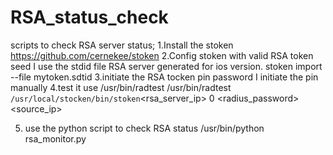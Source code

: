 RSA_status_check
================

scripts to check RSA server status;
1.Install the stoken
  https://github.com/cernekee/stoken
2.Config stoken with valid RSA token seed
  I use the stdid file RSA server generated for ios version.
  stoken import --file mytoken.sdtid
3.initiate the RSA tocken pin password
  I initiate the pin manually
4.test it use /usr/bin/radtest
  /usr/bin/radtest <username> <pin>`/usr/local/stocken/bin/stoken`<rsa_server_ip> 0 <radius_password> <group> <source_ip>

5. use the python script to check RSA status 
   /usr/bin/python rsa_monitor.py 
   
